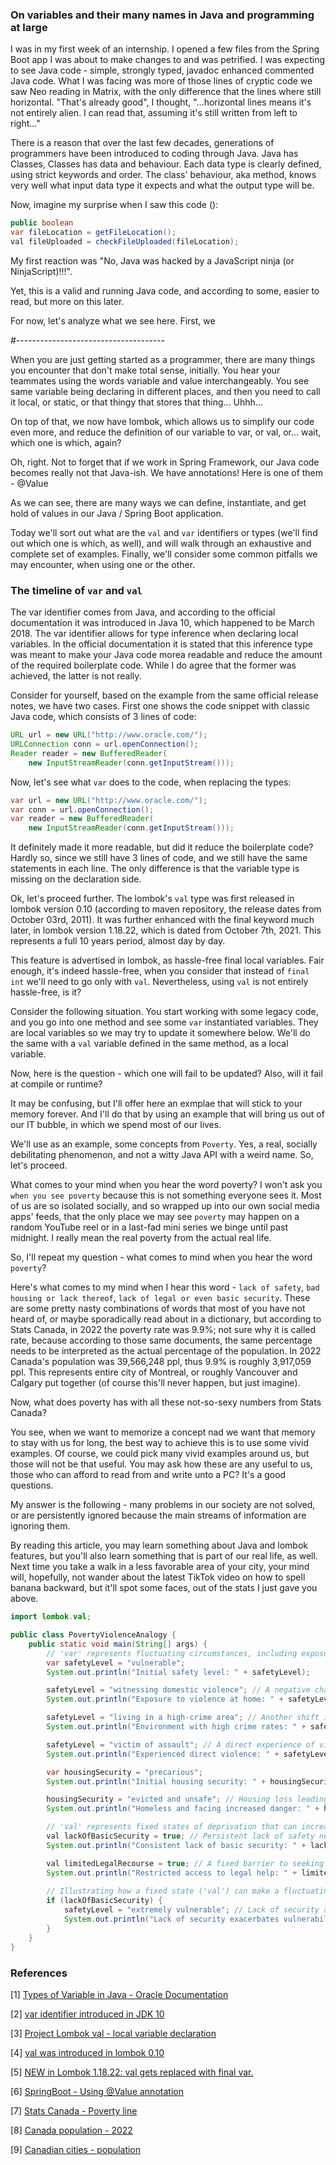 ### On variables and their many names in Java and programming at large

I was in my first week of an internship. I opened a few files from the Spring Boot app
I was about to make changes to and was petrified. I was expecting to see Java code - 
simple, strongly typed, javadoc enhanced commented Java code. What I was facing was more of
those lines of cryptic code we saw Neo reading in Matrix, with the only difference that
the lines where still horizontal. "That's already good", I thought, "...horizontal lines means 
it's not entirely alien. I can read that, assuming it's still written from left to right..." 

There is a reason that over the last few decades, generations of programmers have been introduced
to coding through Java. Java has Classes, Classes has data and behaviour. Each data type 
is clearly defined, using strict keywords and order. The class' behaviour, aka method, 
knows very well what input data type it expects and what the output type will be.

Now, imagine my surprise when I saw this code ():
```java
public boolean 
var fileLocation = getFileLocation();
val fileUploaded = checkFileUploaded(fileLocation);
```
My first reaction was "No, Java was hacked by a JavaScript ninja (or NinjaScript)!!!". 

Yet, this is a valid and running Java code, and according to some, easier to read, but more on this later.

For now, let's analyze what we see here. First, we


#-------------------------------------


When you are just getting started as a programmer, there are many things you encounter 
that don't make total sense, initially. You hear your teammates using the words variable 
and value interchangeably. You see same variable being declaring in different places, and 
then you need to call it local, or static, or that thingy that stores that thing... Uhhh...

On top of that, we now have lombok, which allows us to simplify our code even more, and 
reduce the definition of our variable to var, or val, or... wait, which one is which, again?

Oh, right. Not to forget that if we work in Spring Framework, our Java code becomes really 
not that Java-ish. We have annotations! Here is one of them - @Value

As we can see, there are many ways we can define, instantiate, and get hold of values in our 
Java / Spring Boot application.

Today we'll sort out what are the `val` and `var` identifiers or types (we'll find out
which one is which, as well), and will walk through an exhaustive and complete set of examples.
Finally, we'll consider some common pitfalls we may encounter, when using one or the other.

### The timeline of `var` and `val`

The var identifier comes from Java, and according to the official documentation it was introduced 
in Java 10, which happened to be March 2018. The var identifier allows for type inference when 
declaring local variables. In the official documentation it is stated that this inference type 
was meant to make your Java code morea readable and reduce the amount of the required boilerplate code.
While I do agree that the former was achieved, the latter is not really.

Consider for yourself, based on the example from the same official release notes, we have two cases.
First one shows the code snippet with classic Java code, which consists of 3 lines of code:

```java
URL url = new URL("http://www.oracle.com/"); 
URLConnection conn = url.openConnection(); 
Reader reader = new BufferedReader(
    new InputStreamReader(conn.getInputStream()));
```
Now, let's see what `var` does to the code, when replacing the types:
```java
var url = new URL("http://www.oracle.com/"); 
var conn = url.openConnection(); 
var reader = new BufferedReader(
    new InputStreamReader(conn.getInputStream()));
```

It definitely made it more readable, but did it reduce the boilerplate code? Hardly so, since we still 
have 3 lines of code, and we still have the same statements in each line. The only difference is that the
variable type is missing on the declaration side.

Ok, let's proceed further. The lombok's `val` type was first released in lombok version 0.10 (according to 
maven repository, the release dates from October 03rd, 2011). It was further enhanced with the final 
keyword much later, in lombok version 1.18.22, which is dated from October 7th, 2021. This represents a
full 10 years period, almost day by day.

This feature is advertised in lombok, as hassle-free final local variables. Fair enough, it's indeed 
hassle-free, when you consider that instead of `final int` we'll need to go only with `val`. Nevertheless, 
using `val` is not entirely hassle-free, is it?

Consider the following situation. You start working with some legacy code, and you go into one method
and see some `var` instantiated variables. They are local variables so we may try to update it somewhere below.
We'll do the same with a `val` variable defined in the same method, as a local variable. 

Now, here is the question - which one will fail to be updated? Also, will it fail at compile or runtime?

It may be confusing, but I'll offer here an exmplae that will stick to your memory forever. And I'll do that 
by using an example that will bring us out of our IT bubble, in which we spend most of our lives.

We'll use as an example, some concepts from `Poverty`. Yes, a real, socially debilitating phenomenon, and 
not a witty Java API with a weird name. So, let's proceed.

What comes to your mind when you hear the word poverty? I won't ask you `when you see poverty` because this
is not something everyone sees it. Most of us are so isolated socially, and so wrapped up into our own 
social media apps' feeds, that the only place we may see `poverty` may happen on a random YouTube reel or
in a last-fad mini series we binge until past midnight. I really mean the real poverty from the actual real life.

So, I'll repeat my question - what comes to mind when you hear the word `poverty`?

Here's what comes to my mind when I hear this word - `lack of safety`, `bad housing or lack thereof`, 
`lack of legal or even basic security`. These are some pretty nasty combinations of words that most of you 
have not heard of, or maybe sporadically read about in a dictionary, but according to Stats Canada, in 2022
the poverty rate was 9.9%; not sure why it is called rate, because according to those same documents, the 
same percentage needs to be interpreted as the actual percentage of the population. In 2022 Canada's population 
was 39,566,248 ppl, thus 9.9% is roughly 3,917,059 ppl. This represents entire city of Montreal, or roughly
Vancouver and Calgary put together (of course this'll never happen, but just imagine).

Now, what does poverty has with all these not-so-sexy numbers from Stats Canada?

You see, when we want to memorize a concept nad we want that memory to stay with us for long, the best 
way to achieve this is to use some vivid examples. Of course, we could pick many vivid examples around us,
but those will not be that useful. You may ask how these are any useful to us, those who can afford 
to read from and write unto a PC? It's a good questions.

My answer is the following - many problems in our society are not solved, or are persistently ignored
because the main streams of information are ignoring them. 

By reading this article, you may learn something about Java and lombok features, but you'll also learn 
something that is part of our real life, as well. Next time you take a walk in a less favorable area of
your city, your mind will, hopefully, not wander about the latest TikTok video on how to spell banana 
backward, but it'll spot some faces, out of the stats I just gave you above.

```java
import lombok.val;

public class PovertyViolenceAnalogy {
    public static void main(String[] args) {
        // 'var' represents fluctuating circumstances, including exposure to violence
        var safetyLevel = "vulnerable";
        System.out.println("Initial safety level: " + safetyLevel);

        safetyLevel = "witnessing domestic violence"; // A negative change in environment
        System.out.println("Exposure to violence at home: " + safetyLevel);

        safetyLevel = "living in a high-crime area"; // Another shift in risk
        System.out.println("Environment with high crime rates: " + safetyLevel);

        safetyLevel = "victim of assault"; // A direct experience of violence
        System.out.println("Experienced direct violence: " + safetyLevel);

        var housingSecurity = "precarious";
        System.out.println("Initial housing security: " + housingSecurity);

        housingSecurity = "evicted and unsafe"; // Housing loss leading to increased vulnerability
        System.out.println("Homeless and facing increased danger: " + housingSecurity);

        // 'val' represents fixed states of deprivation that can increase vulnerability to violence
        val lackOfBasicSecurity = true; // Persistent lack of safety nets
        System.out.println("Consistent lack of basic security: " + lackOfBasicSecurity);

        val limitedLegalRecourse = true; // A fixed barrier to seeking protection
        System.out.println("Restricted access to legal help: " + limitedLegalRecourse);
        
        // Illustrating how a fixed state ('val') can make a fluctuating state ('var') worse
        if (lackOfBasicSecurity) {
            safetyLevel = "extremely vulnerable"; // Lack of security amplifies the risk
            System.out.println("Lack of security exacerbates vulnerability: " + safetyLevel);
        }
    }
}
```


### References
[1] [Types of Variable in Java - Oracle Documentation](https://docs.oracle.com/javase/tutorial/java/nutsandbolts/variables.html)

[2] [var identifier introduced in JDK 10](https://docs.oracle.com/javase/10/language/toc.htm#JSLAN-GUID-7D5FDD65-ACE4-4B3C-80F4-CC01CBD211A4)

[3] [Project Lombok val - local variable declaration](https://projectlombok.org/features/val)

[4] [val was introduced in lombok 0.10](https://mvnrepository.com/artifact/org.projectlombok/lombok/0.10.1)

[5] [NEW in Lombok 1.18.22: val gets replaced with final var.](https://mvnrepository.com/artifact/org.projectlombok/lombok/1.18.22)

[6] [SpringBoot - Using @Value annotation](https://docs.spring.io/spring-framework/reference/core/beans/annotation-config/value-annotations.html)

[7] [Stats Canada - Poverty line](https://www.statcan.gc.ca/en/topics-start/poverty)

[8] [Canada population - 2022](https://www150.statcan.gc.ca/n1/daily-quotidien/230322/dq230322f-eng.htm)

[9] [Canadian cities - population](https://en.wikipedia.org/wiki/List_of_the_largest_population_centres_in_Canada)